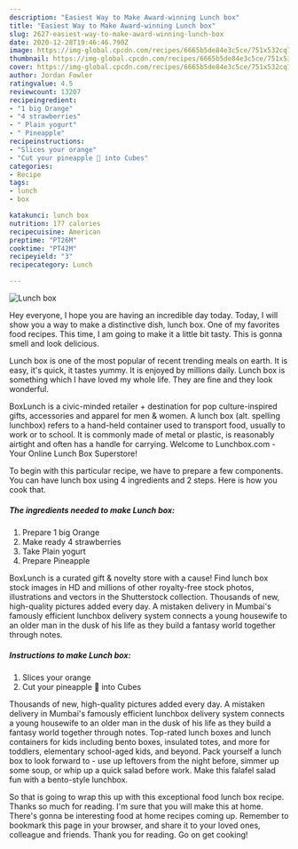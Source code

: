 ```yaml
---
description: "Easiest Way to Make Award-winning Lunch box"
title: "Easiest Way to Make Award-winning Lunch box"
slug: 2627-easiest-way-to-make-award-winning-lunch-box
date: 2020-12-28T19:46:46.790Z
image: https://img-global.cpcdn.com/recipes/6665b5de84e3c5ce/751x532cq70/lunch-box-recipe-main-photo.jpg
thumbnail: https://img-global.cpcdn.com/recipes/6665b5de84e3c5ce/751x532cq70/lunch-box-recipe-main-photo.jpg
cover: https://img-global.cpcdn.com/recipes/6665b5de84e3c5ce/751x532cq70/lunch-box-recipe-main-photo.jpg
author: Jordan Fowler
ratingvalue: 4.5
reviewcount: 13207
recipeingredient:
- "1 big Orange"
- "4 strawberries"
- " Plain yogurt"
- " Pineapple"
recipeinstructions:
- "Slices your orange"
- "Cut your pineapple 🍍 into Cubes"
categories:
- Recipe
tags:
- lunch
- box

katakunci: lunch box 
nutrition: 177 calories
recipecuisine: American
preptime: "PT26M"
cooktime: "PT42M"
recipeyield: "3"
recipecategory: Lunch

---
```



![Lunch box](https://img-global.cpcdn.com/recipes/6665b5de84e3c5ce/751x532cq70/lunch-box-recipe-main-photo.jpg)

Hey everyone, I hope you are having an incredible day today. Today, I will show you a way to make a distinctive dish, lunch box. One of my favorites food recipes. This time, I am going to make it a little bit tasty. This is gonna smell and look delicious.

Lunch box is one of the most popular of recent trending meals on earth. It is easy, it's quick, it tastes yummy. It is enjoyed by millions daily. Lunch box is something which I have loved my whole life. They are fine and they look wonderful.

BoxLunch is a civic-minded retailer + destination for pop culture-inspired gifts, accessories and apparel for men &amp; women. A lunch box (alt. spelling lunchbox) refers to a hand-held container used to transport food, usually to work or to school. It is commonly made of metal or plastic, is reasonably airtight and often has a handle for carrying. Welcome to Lunchbox.com - Your Online Lunch Box Superstore!


To begin with this particular recipe, we have to prepare a few components. You can have lunch box using 4 ingredients and 2 steps. Here is how you cook that.

<!--inarticleads1-->

##### The ingredients needed to make Lunch box:

1. Prepare 1 big Orange
1. Make ready 4 strawberries
1. Take  Plain yogurt
1. Prepare  Pineapple


BoxLunch is a curated gift &amp; novelty store with a cause! Find lunch box stock images in HD and millions of other royalty-free stock photos, illustrations and vectors in the Shutterstock collection. Thousands of new, high-quality pictures added every day. A mistaken delivery in Mumbai&#39;s famously efficient lunchbox delivery system connects a young housewife to an older man in the dusk of his life as they build a fantasy world together through notes. 

<!--inarticleads2-->

##### Instructions to make Lunch box:

1. Slices your orange
1. Cut your pineapple 🍍 into Cubes


Thousands of new, high-quality pictures added every day. A mistaken delivery in Mumbai&#39;s famously efficient lunchbox delivery system connects a young housewife to an older man in the dusk of his life as they build a fantasy world together through notes. Top-rated lunch boxes and lunch containers for kids including bento boxes, insulated totes, and more for toddlers, elementary school-aged kids, and beyond. Pack yourself a lunch box to look forward to - use up leftovers from the night before, simmer up some soup, or whip up a quick salad before work. Make this falafel salad fun with a bento-style lunchbox. 

So that is going to wrap this up with this exceptional food lunch box recipe. Thanks so much for reading. I'm sure that you will make this at home. There's gonna be interesting food at home recipes coming up. Remember to bookmark this page in your browser, and share it to your loved ones, colleague and friends. Thank you for reading. Go on get cooking!
